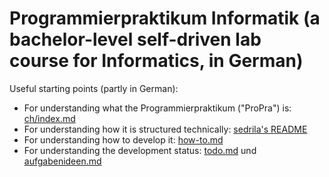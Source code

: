 # Programmierpraktikum Informatik (a bachelor-level self-driven lab course for Informatics, in German)

Useful starting points (partly in German):

- For understanding what the Programmierpraktikum ("ProPra") is: [ch/index.md](ch/index.md)
- For understanding how it is structured technically: [sedrila's README](https://github.com/fubinf/sedrila/README.md)
- For understanding how to develop it: [how-to.md](process/how-to.md)
- For understanding the development status: [todo.md](process/todo.md) und [aufgabenideen.md](process/aufgabenideen.md)
